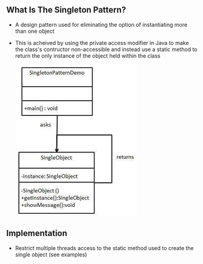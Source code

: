 ## What Is The Singleton Pattern?

* A design pattern used for eliminating the option of 
  instantiating more than one object

* This is acheived by using the private access modifier in Java
  to make the class's contructor non-accessible and instead use
  a static method to return the only instance of the object held
  within the class

  ![Singleton_Design_Pattern_Diagram](res/Singleton-Design-Pattern-UML-Diagram.jpg)


## Implementation
* Restrict multiple threads access to the static
  method used to create the single object (see examples)
